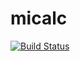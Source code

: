# micalc
[![Build Status](https://travis-ci.com/Alejo721/micalc.svg?branch=master)](https://travis-ci.com/Alejo721/micalc)